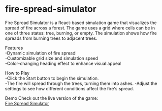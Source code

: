 # fire-spread-simulator

Fire Spread Simulator is a React-based simulation game that visualizes the spread of fire across a forest. The game uses a grid where cells can be in one of three states: tree, burning, or empty. The simulation shows how fire spreads from burning trees to adjacent trees.

Features  
-Dynamic simulation of fire spread  
-Customizable grid size and simulation speed  
-Color-changing heading effect to enhance visual appeal  

How to Play  
-Click the Start button to begin the simulation.  
-The fire will spread through the trees, turning them into ashes.
-Adjust the settings to see how different conditions affect the fire's spread.  

Demo
Check out the live version of the game:  
[Fire Spread Simulator](https://fire-spread-simulator.netlify.app/)
